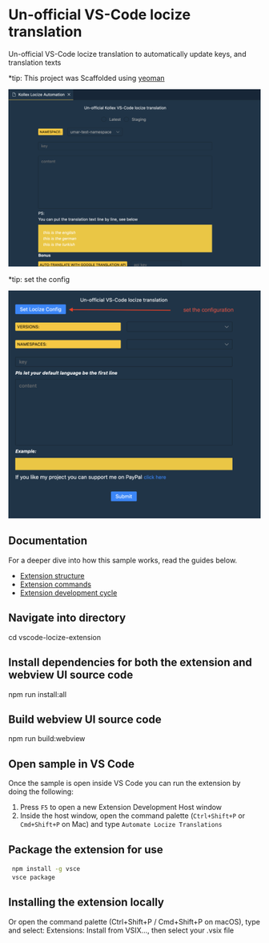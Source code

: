 # Un-official VS-Code locize translation

Un-official VS-Code locize translation to automatically update keys, and translation texts

*tip: This project was Scaffolded using [yeoman](https://yeoman.io/learning/)

![A screenshot of the sample extension.](./assets/kollex-vscode-extension.png)

*tip: set the config

![set the configuration.](./assets/config.png)

## Documentation

For a deeper dive into how this sample works, read the guides below.

- [Extension structure](./docs/extension-structure.md)
- [Extension commands](./docs/extension-commands.md)
- [Extension development cycle](./docs/extension-development-cycle.md)

## Navigate into directory

cd vscode-locize-extension

## Install dependencies for both the extension and webview UI source code

npm run install:all

## Build webview UI source code

npm run build:webview

## Open sample in VS Code

Once the sample is open inside VS Code you can run the extension by doing the following:

1. Press `F5` to open a new Extension Development Host window
2. Inside the host window, open the command palette (`Ctrl+Shift+P` or `Cmd+Shift+P` on Mac) and type `Automate Locize Translations`

## Package the extension for use

```bash
 npm install -g vsce
 vsce package
```

## Installing the extension locally

Or open the command palette (Ctrl+Shift+P / Cmd+Shift+P on macOS), type and select: Extensions: Install from VSIX..., then select your .vsix file
